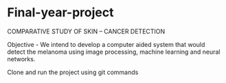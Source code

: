 # Final-year-project
COMPARATIVE STUDY OF SKIN – CANCER DETECTION

Objective - We intend to develop a computer aided system that would detect the melanoma using
image processing, machine learning and neural networks.

Clone and run the project using git commands
